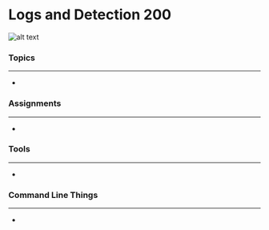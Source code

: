 # Logs and Detection 200

![alt text](../images/log200wc.jpg "Aggregated From Lesson Files")


### Topics
------

* 


### Assignments
------

* 


### Tools
------

* 


### Command Line Things
------

* 